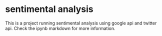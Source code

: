 # sentimental analysis
This is a project running sentimental analysis using google api and twitter api.
Check the ipynb markdown for more information.